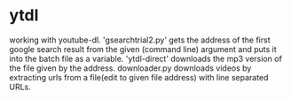 # ytdl
working with youtube-dl.
'gsearchtrial2.py' gets the address of the first google search result from the given (command line) argument and puts it into the batch file as a variable.
'ytdl-direct' downloads the mp3 version of the file given by the address.
downloader.py downloads videos by extracting urls from a file(edit to given file address) with line separated URLs. 
